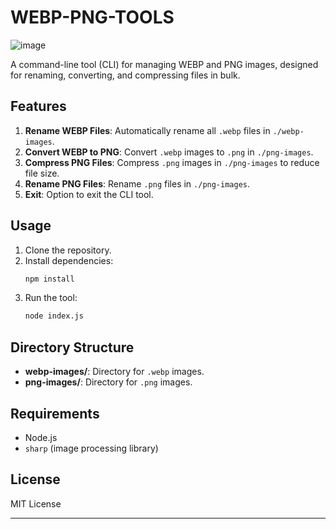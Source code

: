# WEBP-PNG-TOOLS

![image](https://github.com/user-attachments/assets/e8d1f660-145c-4391-b0a2-9483d550fbda)


A command-line tool (CLI) for managing WEBP and PNG images, designed for renaming, converting, and compressing files in bulk.

## Features
1. **Rename WEBP Files**: Automatically rename all `.webp` files in `./webp-images`.
2. **Convert WEBP to PNG**: Convert `.webp` images to `.png` in `./png-images`.
3. **Compress PNG Files**: Compress `.png` images in `./png-images` to reduce file size.
4. **Rename PNG Files**: Rename `.png` files in `./png-images`.
5. **Exit**: Option to exit the CLI tool.

## Usage
1. Clone the repository.
2. Install dependencies:
   ```bash
   npm install
   ```
3. Run the tool:
   ```bash
   node index.js
   ```

## Directory Structure
- **webp-images/**: Directory for `.webp` images.
- **png-images/**: Directory for `.png` images.

## Requirements
- Node.js
- `sharp` (image processing library)

## License
MIT License

---
